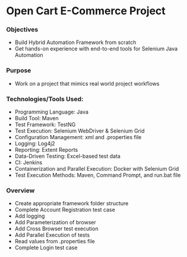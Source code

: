 # Open Cart E-Commerce Project

### Objectives
- Build Hybrid Automation Framework from scratch
- Get hands-on experience with end-to-end tools for Selenium Java Automation

### Purpose
- Work on a project that mimics real world project workflows

### Technologies/Tools Used:
- Programming Language: Java
- Build Tool: Maven
- Test Framework: TestNG
- Test Execution: Selenium WebDriver & Selenium Grid
- Configuration Management: xml and .properties file
- Logging: Log4j2
- Reporting: Extent Reports
- Data-Driven Testing: Excel-based test data
- CI: Jenkins
- Containerization and Parallel Execution: Docker with Selenium Grid
- Test Execution Methods: Maven, Command Prompt, and run.bat file

### Overview
- Create appropriate framework folder structure
- Complete Account Registration test case
- Add logging
- Add Parameterization of browser
- Add Cross Browser test execution
- Add Parallel Execution of tests
- Read values from .properties file
- Complete Login test case